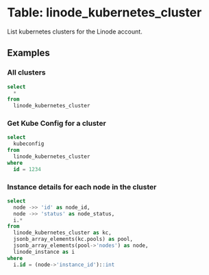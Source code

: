 # Table: linode_kubernetes_cluster

List kubernetes clusters for the Linode account.

## Examples

### All clusters

```sql
select
  *
from
  linode_kubernetes_cluster
```

### Get Kube Config for a cluster

```sql
select
  kubeconfig
from
  linode_kubernetes_cluster
where
  id = 1234
```

### Instance details for each node in the cluster

```sql
select
  node ->> 'id' as node_id,
  node ->> 'status' as node_status,
  i.*
from
  linode_kubernetes_cluster as kc,
  jsonb_array_elements(kc.pools) as pool,
  jsonb_array_elements(pool->'nodes') as node,
  linode_instance as i
where
  i.id = (node->'instance_id')::int
```
